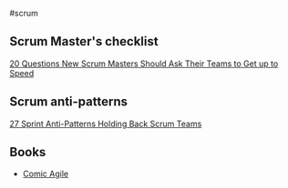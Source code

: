 #scrum 

## Scrum Master's checklist
[20 Questions New Scrum Masters Should Ask Their Teams to Get up to Speed]( https://age-of-product.com/20-questions-a-new-scrum-master-should-ask-her-team-to-get-up-to-speed/)



## Scrum anti-patterns
[27 Sprint Anti-Patterns Holding Back Scrum Teams](https://age-of-product.com/sprint-anti-patterns/)


## Books
- [Comic Agile](https://www.comicagile.net/)